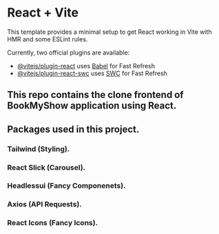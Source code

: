 # React + Vite

This template provides a minimal setup to get React working in Vite with HMR and some ESLint rules.

Currently, two official plugins are available:

- [@vitejs/plugin-react](https://github.com/vitejs/vite-plugin-react/blob/main/packages/plugin-react/README.md) uses [Babel](https://babeljs.io/) for Fast Refresh
- [@vitejs/plugin-react-swc](https://github.com/vitejs/vite-plugin-react-swc) uses [SWC](https://swc.rs/) for Fast Refresh

## This repo contains the clone frontend of BookMyShow application using React.

## Packages used in this project.

### Tailwind (Styling).
### React Slick (Carousel).
### Headlessui (Fancy Componenets).
### Axios (API Requests).
### React Icons (Fancy Icons).